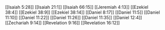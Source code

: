 [[Isaiah 5:28]]
[[Isaiah 21:1]]
[[Isaiah 66:15]]
[[Jeremiah 4:13]]
[[Ezekiel 38:4]]
[[Ezekiel 38:9]]
[[Ezekiel 38:14]]
[[Daniel 8:17]]
[[Daniel 11:5]]
[[Daniel 11:10]]
[[Daniel 11:22]]
[[Daniel 11:26]]
[[Daniel 11:35]]
[[Daniel 12:4]]
[[Zechariah 9:14]]
[[Revelation 9:16]]
[[Revelation 16:12]]
